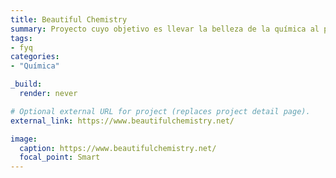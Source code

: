 ```yaml
---
title: Beautiful Chemistry
summary: Proyecto cuyo objetivo es llevar la belleza de la química al público en general.
tags:
- fyq
categories: 
- "Química"

_build:
  render: never

# Optional external URL for project (replaces project detail page).
external_link: https://www.beautifulchemistry.net/

image:
  caption: https://www.beautifulchemistry.net/
  focal_point: Smart
---
```

